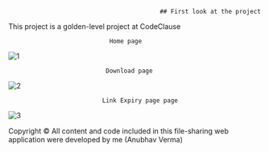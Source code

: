                                               ## First look at the project
                                                            
This project is a golden-level project at CodeClause                                             
                                             
                                Home page

![1](https://github.com/Anubhav-dev-web/File_Sharing_app/assets/80172002/80ef11cf-fbc5-4882-973f-cc2627b4f162)

                               Download page

![2](https://github.com/Anubhav-dev-web/File_Sharing_app/assets/80172002/0a7ec0cf-f3fa-4909-a7c8-a3a9bbf86998)
                                            
                              Link Expiry page page

 ![3](https://github.com/Anubhav-dev-web/File_Sharing_app/assets/80172002/d5de3691-a799-4bfe-a4f7-08ed9c2f365d)

 Copyright © 
 All content and code included in this file-sharing web application were developed by me (Anubhav Verma)  
